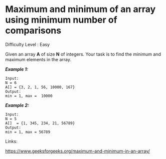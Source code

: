 # Maximum and minimum of an array using minimum number of comparisons

Difficulty Level : Easy

Given an array **A** of size **N** of integers. Your task is to find the minimum and maximum elements in the array.

***Example 1:***

```
Input:
N = 6
A[] = {3, 2, 1, 56, 10000, 167}
Output:
min = 1, max =  10000
```

***Example 2:***

```
Input:
N = 5
A[]  = {1, 345, 234, 21, 56789}
Output:
min = 1, max = 56789
```

Links:

https://www.geeksforgeeks.org/maximum-and-minimum-in-an-array/

